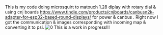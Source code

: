 This is my code doing microsquirt to matouch 1.28 diplay with rotary dial & using cnj boards https://www.tindie.com/products/cnjboards/canbusn2k-adapter-for-esp32-based-round-displays/ for  power & canbus .
Right now I got the communication & images corresponding with incoming map & converting it to psi. 
![0](https://github.com/user-attachments/assets/c9a03ae5-2407-4c74-b212-2f99c7d6be9e)
This is a work in progress!!!
